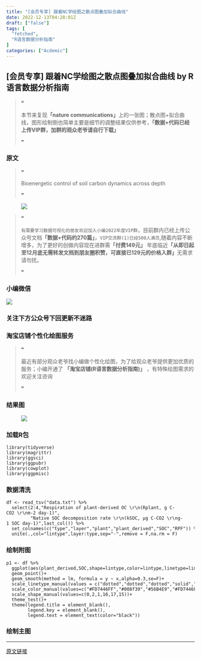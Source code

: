 ```yaml
---
title: "[会员专享] 跟着NC学绘图之散点图叠加拟合曲线"
date: 2022-12-13T04:28:01Z
draft: ["false"]
tags: [
  "fetched",
  "R语言数据分析指南"
]
categories: ["Acdemic"]
---
```

[会员专享] 跟着NC学绘图之散点图叠加拟合曲线 by R语言数据分析指南
------
<div><section data-tool="mdnice编辑器" data-website="https://www.mdnice.com"><blockquote data-tool="mdnice编辑器"><span>❝</span><p>本节来复现<strong>「nature communications」</strong>上的一张图；散点图+拟合曲线，图形绘制倒也简单主要是细节的调整结果仅供参考，<strong>「数据+代码已经上传VIP群，加群的观众老爷请自行下载」</strong></p><span>❞</span></blockquote><h3 data-tool="mdnice编辑器"><span></span><span><span></span>原文</span><span></span></h3><blockquote data-tool="mdnice编辑器"><span>❝</span><p>Bioenergetic control of soil carbon dynamics across depth</p><span>❞</span></blockquote><figure data-tool="mdnice编辑器"><img data-ratio="0.5264" data-src="https://mmbiz.qpic.cn/mmbiz_png/EibnicgwScTAYu1QgYXh4bsBzeb5ibI1dibL8hJEjtWOtTuIgG0NyhFN1tTZRZsRNVVsQJ6gXluJQPSgnKXyHtoU6Q/640?wx_fmt=png" data-type="png" data-w="1250" src="https://mmbiz.qpic.cn/mmbiz_png/EibnicgwScTAYu1QgYXh4bsBzeb5ibI1dibL8hJEjtWOtTuIgG0NyhFN1tTZRZsRNVVsQJ6gXluJQPSgnKXyHtoU6Q/640?wx_fmt=png"></figure><blockquote data-tool="mdnice编辑器"><span>❝</span><p><code>有需要学习数据可视化的朋友欢迎加入小编2022年度VIP群</code>，目前群内已经上传公众号文档<strong>「数据+代码约270篇」</strong>，<code>VIP交流群(1)已经500人满员</code>,随着内容不断增多，为了更好的创做内容现在进群需<strong>「付费149元」</strong> 年底临近<strong>「从即日起至12月底无需转发文档到朋友圈积赞，可直接已129元的价格入群」</strong>无需求请勿扰。</p><span>❞</span></blockquote><h3 data-tool="mdnice编辑器"><span></span><span><span></span>小编微信</span><span></span></h3><p><img data-galleryid="" data-ratio="1" data-s="300,640" data-src="https://mmbiz.qpic.cn/mmbiz_jpg/EibnicgwScTAaNu6sU2UCYkxFq9ibq75wuaO0lqFoYz1icUo4jh3N2icAWECmibgPvqyReur0FCp7JNKO0icnRAsbO9ug/640?wx_fmt=jpeg" data-type="jpeg" data-w="430" src="https://mmbiz.qpic.cn/mmbiz_jpg/EibnicgwScTAaNu6sU2UCYkxFq9ibq75wuaO0lqFoYz1icUo4jh3N2icAWECmibgPvqyReur0FCp7JNKO0icnRAsbO9ug/640?wx_fmt=jpeg"></p><h3 data-tool="mdnice编辑器"><span></span><span><span></span>关注下方公众号下回更新不迷路</span><span></span></h3><section><mp-common-profile data-pluginname="mpprofile" data-weui-theme="light" data-id="Mzg3MzQzNTYzMw==" data-headimg="http://mmbiz.qpic.cn/mmbiz_png/EibnicgwScTAZF0rpeZII9Ltl26VbVagriczTria1fib3XgjwwHEHFjPzkmGpqWDVVHBSzhENictUM2iavAKiaM5lc9USw/0?wx_fmt=png" data-nickname="R语言数据分析指南" data-alias="YanJANtwo" data-signature="R语言重症爱好者，喜欢绘制各种精美的图表，喜欢的小伙伴可以关注我，跟我一起学习" data-from="0" data-is_biz_ban="0"></mp-common-profile></section><h3 data-tool="mdnice编辑器"><span></span><span><span></span>淘宝店铺个性化绘图服务</span><span></span></h3><blockquote data-tool="mdnice编辑器"><span>❝</span><p>最近有部分观众老爷找小编做个性化绘图，为了给观众老爷提供更加优质的服务；小编开通了 <strong>「淘宝店铺(R语言数据分析指南)」</strong> ，有特殊绘图需求的欢迎关注咨询</p><span>❞</span></blockquote><h3 data-tool="mdnice编辑器"><span></span><span><span></span>结果图</span><span></span></h3><figure data-tool="mdnice编辑器"><img data-ratio="0.9153005464480874" data-src="https://mmbiz.qpic.cn/mmbiz_png/EibnicgwScTAYu1QgYXh4bsBzeb5ibI1dibLpoBYnotr7QQqqO6nYWrHA6gQUQz9KrOpiaiaPYmh2kWBkib4yHeX9Ep0g/640?wx_fmt=png" data-type="png" data-w="732" src="https://mmbiz.qpic.cn/mmbiz_png/EibnicgwScTAYu1QgYXh4bsBzeb5ibI1dibLpoBYnotr7QQqqO6nYWrHA6gQUQz9KrOpiaiaPYmh2kWBkib4yHeX9Ep0g/640?wx_fmt=png"></figure><h3 data-tool="mdnice编辑器"><span></span><span><span></span>加载R包</span><span></span></h3><pre data-tool="mdnice编辑器"><span></span><code><span>library</span>(tidyverse)<br><span>library</span>(magrittr)<br><span>library</span>(ggsci)<br><span>library</span>(ggpubr)<br><span>library</span>(cowplot)<br><span>library</span>(ggpmisc)<br></code></pre><h3 data-tool="mdnice编辑器"><span></span><span><span></span>数据清洗</span><span></span></h3><pre data-tool="mdnice编辑器"><span></span><code>df &lt;- read_tsv(<span>"data.txt"</span>) %&gt;% <br>  select(2:4,<span>"Respiration of plant-derived OC \r\n(Rplant, g C-CO2 \r\nm-2 day-1)"</span>,<br>         <span>"Native SOC decomposition rate \r\n(kSOC, µg C-CO2 \r\ng-1 SOC day-1)"</span>,last_col()) %&gt;% <br>  set_colnames(c(<span>"type"</span>,<span>"layer"</span>,<span>"plant"</span>,<span>"plant_derived"</span>,<span>"SOC"</span>,<span>"RPF"</span>)) %&gt;% <br>  unite(.,col=<span>"lintype"</span>,layer:<span>type</span>,sep=<span>"-"</span>,remove = F,na.rm = F)<br></code></pre><h3 data-tool="mdnice编辑器"><span></span><span><span></span>绘制附图</span><span></span></h3><pre data-tool="mdnice编辑器"><span></span><code>p1 &lt;- df %&gt;% <br>  ggplot(aes(plant_derived,SOC,shape=lintype,color=lintype,linetype=lintype))+<br>  geom_point()+<br>  geom_smooth(method = lm, formula = y ~ x,alpha=<span>0.3</span>,se=<span>F</span>)+<br>  scale_linetype_manual(values = c(<span>"dotted"</span>,<span>"dotted"</span>,<span>"dotted"</span>,<span>"solid"</span>,<span>"solid"</span>,<span>"solid"</span>))+<br>  scale_color_manual(values=c(<span>"#FD7446FF"</span>,<span>"#008f39"</span>,<span>"#56B4E9"</span>,<span>"#FD7446FF"</span>,<span>"#008f39"</span>,<span>"#56B4E9"</span>))+<br>  scale_shape_manual(values=c(<span>0</span>,<span>2</span>,<span>1</span>,<span>16</span>,<span>17</span>,<span>15</span>))+<br>  theme_test()+<br>  theme(legend.title = element_blank(),<br>        legend.key = element_blank(),<br>        legend.text = element_text(color=<span>"black"</span>))<br></code></pre><h3 data-tool="mdnice编辑器"><span></span><span><span></span>绘制主图</span><span></span></h3><p><mp-pay-preview-filter></mp-pay-preview-filter></p></section></div>  
<hr>
<a href="https://mp.weixin.qq.com/s/eoKkPMPB03QdPwXXc4cDow",target="_blank" rel="noopener noreferrer">原文链接</a>
